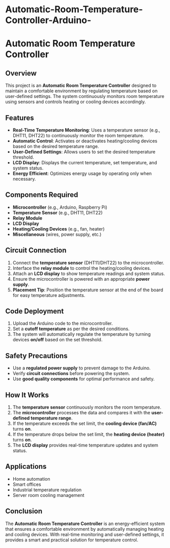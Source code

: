 # Automatic-Room-Temperature-Controller-Arduino-

# Automatic Room Temperature Controller

## Overview
This project is an **Automatic Room Temperature Controller** designed to maintain a comfortable environment by regulating temperature based on user-defined settings. The system continuously monitors room temperature using sensors and controls heating or cooling devices accordingly.

## Features
- **Real-Time Temperature Monitoring**: Uses a temperature sensor (e.g., DHT11, DHT22) to continuously monitor the room temperature.
- **Automatic Control**: Activates or deactivates heating/cooling devices based on the desired temperature range.
- **User-Defined Settings**: Allows users to set the desired temperature threshold.
- **LCD Display**: Displays the current temperature, set temperature, and system status.
- **Energy Efficient**: Optimizes energy usage by operating only when necessary.

## Components Required
- **Microcontroller** (e.g., Arduino, Raspberry Pi)
- **Temperature Sensor** (e.g., DHT11, DHT22)
- **Relay Module**
- **LCD Display**
- **Heating/Cooling Devices** (e.g., fan, heater)
- **Miscellaneous** (wires, power supply, etc.)

## Circuit Connection
1. Connect the **temperature sensor** (DHT11/DHT22) to the microcontroller.
2. Interface the **relay module** to control the heating/cooling devices.
3. Attach an **LCD display** to show temperature readings and system status.
4. Ensure the microcontroller is powered with an appropriate **power supply**.
5. **Placement Tip**: Position the temperature sensor at the end of the board for easy temperature adjustments.

## Code Deployment
1. Upload the Arduino code to the microcontroller.
2. Set a **cutoff temperature** as per the desired conditions.
3. The system will automatically regulate the temperature by turning devices **on/off** based on the set threshold.

## Safety Precautions
- Use a **regulated power supply** to prevent damage to the Arduino.
- Verify **circuit connections** before powering the system.
- Use **good quality components** for optimal performance and safety.

## How It Works
1. The **temperature sensor** continuously monitors the room temperature.
2. The **microcontroller** processes the data and compares it with the **user-defined temperature range**.
3. If the temperature exceeds the set limit, the **cooling device (fan/AC)** turns **on**.
4. If the temperature drops below the set limit, the **heating device (heater)** turns **on**.
5. The **LCD display** provides real-time temperature updates and system status.

## Applications
- Home automation
- Smart offices
- Industrial temperature regulation
- Server room cooling management

## Conclusion
The **Automatic Room Temperature Controller** is an energy-efficient system that ensures a comfortable environment by automatically managing heating and cooling devices. With real-time monitoring and user-defined settings, it provides a smart and practical solution for temperature control.




